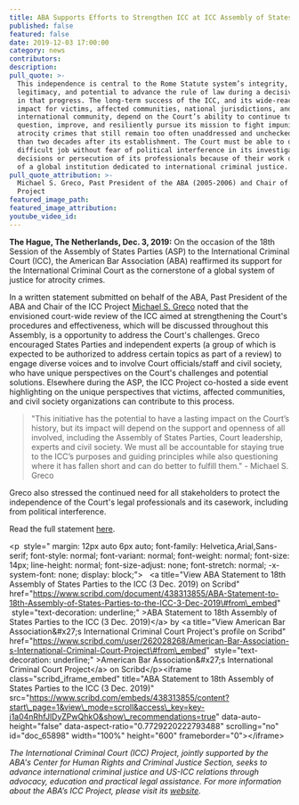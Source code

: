 ```yaml
---
title: ABA Supports Efforts to Strengthen ICC at ICC Assembly of States Parties
published: false
featured: false
date: 2019-12-03 17:00:00
category: news
contributors:
description:
pull_quote: >-
  This independence is central to the Rome Statute system’s integrity,
  legitimacy, and potential to advance the rule of law during a decisive moment
  in that progress. The long-term success of the ICC, and its wide-reaching
  impact for victims, affected communities, national jurisdictions, and the
  international community, depend on the Court’s ability to continue to
  question, improve, and resiliently pursue its mission to fight impunity for
  atrocity crimes that still remain too often unaddressed and unchecked more
  than two decades after its establishment. The Court must be able to do this
  difficult job without fear of political interference in its investigations and
  decisions or persecution of its professionals because of their work on behalf
  of a global institution dedicated to international criminal justice.
pull_quote_attribution: >-
  Michael S. Greco, Past President of the ABA (2005-2006) and Chair of the ICC
  Project
featured_image_path:
featured_image_attribution:
youtube_video_id:
---
```


**The Hague, The Netherlands, Dec. 3, 2019:**&nbsp;On the occasion of the 18th Session of the Assembly of States Parties (ASP) to the International Criminal Court (ICC), the American Bar Association (ABA) reaffirmed its support for the International Criminal Court as the cornerstone of a global system of justice for atrocity crimes.&nbsp;

In a written statement submitted on behalf of the ABA, Past President of the ABA and Chair of the ICC Project&nbsp;[Michael S. Greco](https://www.aba-icc.org/board-of-advisors/michael-s-greco/)&nbsp;noted that the envisioned court-wide review of the ICC aimed at strengthening the Court's procedures and effectiveness, which will be discussed throughout this Assembly, is a opportunity to address the Court's challenges. Greco encouraged States Parties and independent experts (a group of which is expected to be authorized to address certain topics as part of a review) to engage diverse voices and to involve Court officials/staff and civil society, who have unique perspectives on the Court's challenges and potential solutions. Elsewhere during the ASP, the ICC Project co-hosted a side event highlighting on the unique perspectives that victims, affected communities, and civil society organizations can contribute to this process.

> "This initiative has the potential to have a lasting impact on the Court’s history, but its impact will depend on the support and openness of all involved, including the Assembly of States Parties, Court leadership, experts and civil society. We must all be accountable for staying true to the ICC’s purposes and guiding principles while also questioning where it has fallen short and can do better to fulfill them." - Michael S. Greco

Greco also stressed the continued need for all stakeholders to protect the independence of the Court's legal professionals and its casework, including from political interference.

Read the full statement [here](https://www.scribd.com/document/438313855/ABA-Statement-to-18th-Assembly-of-States-Parties-to-the-ICC-3-Dec-2019).

&lt;p &nbsp;style=" margin: 12px auto 6px auto; font-family: Helvetica,Arial,Sans-serif; font-style: normal; font-variant: normal; font-weight: normal; font-size: 14px; line-height: normal; font-size-adjust: none; font-stretch: normal; -x-system-font: none; display: block;"&gt; &nbsp; &lt;a title="View ABA Statement to 18th Assembly of States Parties to the ICC (3 Dec. 2019) on Scribd" href="https://www.scribd.com/document/438313855/ABA-Statement-to-18th-Assembly-of-States-Parties-to-the-ICC-3-Dec-2019\#from\_embed" &nbsp;style="text-decoration: underline;" &gt;ABA Statement to 18th Assembly of States Parties to the ICC (3 Dec. 2019)&lt;/a&gt; by &lt;a title="View American Bar Association&\#x27;s International Criminal Court Project's profile on Scribd" href="https://www.scribd.com/user/262028268/American-Bar-Association-s-International-Criminal-Court-Project\#from\_embed" &nbsp;style="text-decoration: underline;" &gt;American Bar Association&\#x27;s International Criminal Court Project&lt;/a&gt; on Scribd&lt;/p&gt;&lt;iframe class="scribd\_iframe\_embed" title="ABA Statement to 18th Assembly of States Parties to the ICC (3 Dec. 2019)" src="https://www.scribd.com/embeds/438313855/content?start\_page=1&view\_mode=scroll&access\_key=key-i1a04nRhfJlDyZPwQhkO&show\_recommendations=true" data-auto-height="false" data-aspect-ratio="0.7729220222793488" scrolling="no" id="doc\_65898" width="100%" height="600" frameborder="0"&gt;&lt;/iframe&gt;

*The International Criminal Court (ICC) Project, jointly supported by the ABA's Center for Human Rights and Criminal Justice Section, seeks to advance international criminal justice and US-ICC relations through advocacy, education and practical legal assistance. For more information about the ABA’s ICC Project, please visit its*&nbsp;[*website*](www.aba-icc.org)*.*